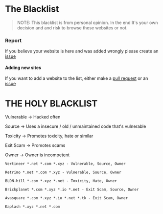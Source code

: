 # The Blacklist
> NOTE: This blacklist is from personal opinion. In the end It's your own decision and and risk to browse these websites or not.

### Report
If you believe your website is here and was added wrongly please create an [issue](https://github.com/Shigetorum635/SBC-Blacklist/issues)

#### Adding new sites
If you want to add a website to the list, either make a [pull request](https://github.com/Shigetorum635/SBC-Blacklist/pulls) or an [issue](https://github.com/Shigetorum635/SBC-Blacklist/issues)


# THE HOLY BLACKLIST

Vulnerable -> Hacked often

Source -> Uses a insecure / old / unmaintained code that's vulnerable

Toxicity -> Promotes toxicity, hate or similar

Exit Scam -> Promotes scams

Owner -> Owner is incompetent

```
Vertineer *.net *.com *.xyz - Vulnerable, Source, Owner

Retrimo *.net *.com *.xyz - Vulnerable, Source, Owner

BLDN-hill *.com *.xyz *.net - Toxicity, Hate, Owner

Brickplanet *.com *.xyz *.io *.net - Exit Scam, Source, Owner

Avasquare *.com *.xyz *.io *.net *.tk - Exit Scam, Owner

Kaplash *.xyz *.net *.com
```
